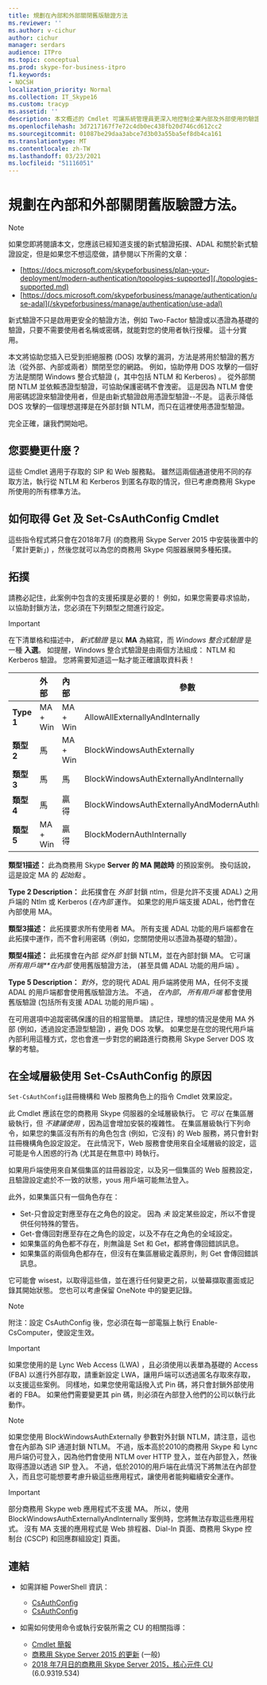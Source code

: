 ```yaml
---
title: 規劃在內部和外部關閉舊版驗證方法
ms.reviewer: ''
ms.author: v-cichur
author: cichur
manager: serdars
audience: ITPro
ms.topic: conceptual
ms.prod: skype-for-business-itpro
f1.keywords:
- NOCSH
localization_priority: Normal
ms.collection: IT_Skype16
ms.custom: tracyp
ms.assetid: ''
description: 本文概述的 Cmdlet 可讓系統管理員更深入地控制企業內部及外部使用的驗證方法。 管理員可以在內部或外部開啟或關閉驗證方法。
ms.openlocfilehash: 3d7217167f7e72c4db0ec438fb20d746cd612cc2
ms.sourcegitcommit: 01087be29daa3abce7d3b03a55ba5ef8db4ca161
ms.translationtype: MT
ms.contentlocale: zh-TW
ms.lasthandoff: 03/23/2021
ms.locfileid: "51116051"
---
```

# <a name="planning-to-turn-off-legacy-authentication-methods-internally-and-externally-to-your-network"></a>規劃在內部和外部關閉舊版驗證方法。

> [!NOTE]
> 如果您即將閱讀本文，您應該已經知道支援的新式驗證拓撲、ADAL 和關於新式驗證設定，但是如果您不想這麼做，請參閱以下所需的文章： 
>  + [https://docs.microsoft.com/skypeforbusiness/plan-your-deployment/modern-authentication/topologies-supported](./topologies-supported.md)
>  + [https://docs.microsoft.com/skypeforbusiness/manage/authentication/use-adal](/skypeforbusiness/manage/authentication/use-adal)
  
新式驗證不只是啟用更安全的驗證方法，例如 Two-Factor 驗證或以憑證為基礎的驗證，只要不需要使用者名稱或密碼，就能對您的使用者執行授權。 這十分實用。

本文將協助您插入已受到拒絕服務 (DOS) 攻擊的漏洞，方法是將用於驗證的舊方法（從外部、內部或兩者）關閉至您的網路。 例如，協助停用 DOS 攻擊的一個好方法是關閉 Windows 整合式驗證 (，其中包括 NTLM 和 Kerberos) 。 從外部關閉 NTLM 並依賴憑證型驗證，可協助保護密碼不會洩密。 這是因為 NTLM 會使用密碼認證來驗證使用者，但是由新式驗證啟用憑證型驗證--不是。 這表示降低 DOS 攻擊的一個理想選擇是在外部封鎖 NTLM，而只在這裡使用憑證型驗證。

完全正確，讓我們開始吧。

## <a name="what-would-you-be-changing"></a>您要變更什麼？ 

這些 Cmdlet 適用于存取的 SIP 和 Web 服務點。 雖然這兩個通道使用不同的存取方法，執行從 NTLM 和 Kerberos 到匿名存取的情況，但已考慮商務用 Skype 所使用的所有標準方法。

## <a name="how-to-get-the-get--and-set-csauthconfig-cmdlets"></a>如何取得 Get 及 Set-CsAuthConfig Cmdlet

這些指令程式將只會在2018年7月 (的商務用 Skype Server 2015 中安裝後置中的「累計更新」) ，然後您就可以為您的商務用 Skype 伺服器展開多種拓撲。

## <a name="topologies"></a>拓撲

請務必記住，此案例中包含的支援拓撲是必要的！ 例如，如果您需要尋求協助，以協助封鎖方法，您必須在下列類型之間進行設定。 

> [!IMPORTANT]
> 在下清單格和描述中， *新式驗證* 是以 __MA__ 為縮寫，而 *Windows 整合式驗證* 是一種 __入選__。 如提醒，Windows 整合式驗證是由兩個方法組成： NTLM 和 Kerberos 驗證。 您將需要知道這一點才能正確讀取資料表！


|       |外部  |內部  |參數  |
|---------|:---------|:---------|---------|
|__Type 1__   |  MA + Win       | MA + Win         |  AllowAllExternallyAndInternally       |
|__類型2__   |  馬       | MA + Win         | BlockWindowsAuthExternally        |
|__類型3__   |  馬       | 馬        | BlockWindowsAuthExternallyAndInternally        |
|__類型4__   |  馬       | 贏得        | BlockWindowsAuthExternallyAndModernAuthInternally    |
|__類型5__   |  MA + Win       | 贏得        | BlockModernAuthInternally         |

__類型1描述：__ 此為商務用 Skype __Server 的 MA 開啟時__ 的預設案例。 換句話說，這是設定 MA 的 *起始點* 。

__Type 2 Description：__ 此拓撲會在 *外部* 封鎖 ntlm，但是允許不支援 ADAL) 之用戶端的 Ntlm 或 Kerberos (*在內部* 運作。 如果您的用戶端支援 ADAL，他們會在內部使用 MA。

__類型3描述：__ 此拓撲要求所有使用者 MA。 所有支援 ADAL 功能的用戶端都會在此拓撲中運作，而不會利用密碼（例如，您關閉使用以憑證為基礎的驗證）。

__類型4描述：__ 此拓撲會在內部 *從外部* 封鎖 NTLM，並在內部封鎖 MA。 它可讓 *所有用戶端**在內部* 使用舊版驗證方法， (甚至具備 ADAL 功能的用戶端) 。

__Type 5 Description：__ *對外*，您的現代 ADAL 用戶端將使用 MA，任何不支援 ADAL 的用戶端都會使用舊版驗證方法。 不過， *在內部*， *所有用戶端* 都會使用舊版驗證 (包括所有支援 ADAL 功能的用戶端) 。

在可用選項中追蹤密碼保護的目的相當簡單。 請記住，理想的情況是使用 MA 外部 (例如，透過設定憑證型驗證) ，避免 DOS 攻擊。 如果您是在您的現代用戶端內部利用這種方式，您也會進一步對您的網路進行商務用 Skype Server DOS 攻擊的考驗。

## <a name="why-to-use-set-csauthconfig-at-the-global-level"></a>在全域層級使用 Set-CsAuthConfig 的原因

`Set-CsAuthConfig`註冊機構和 Web 服務角色上的指令 Cmdlet 效果設定。

此 Cmdlet 應該在您的商務用 Skype 伺服器的全域層級執行。 它 *可以* 在集區層級執行，但 *不建議使用* ，因為這會增加安裝的複雜性。 在集區層級執行下列命令，如果您的集區沒有所有的角色包含 (例如，它沒有) 的 Web 服務，將只會針對註冊機構角色設定設定。 在此情況下，Web 服務會使用來自全域層級的設定，這可能是令人困惑的行為 (尤其是在無意中) 時執行。

如果用戶端使用來自某個集區的註冊器設定，以及另一個集區的 Web 服務設定，且驗證設定處於不一致的狀態，yous 用戶端可能無法登入。

此外，如果集區只有一個角色存在： 
* Set-只會設定對應至存在之角色的設定。 因為 *未* 設定某些設定，所以不會提供任何特殊的警告。 
* Get-會傳回對應至存在之角色的設定，以及不存在之角色的全域設定。
* 如果集區的角色都不存在，則無論是 Set 和 Get，都將會傳回錯誤訊息。
* 如果集區的兩個角色都存在，但沒有在集區層級定義原則，則 Get 會傳回錯誤訊息。

它可能會 wisest，以取得這些值，並在進行任何變更之前，以螢幕擷取畫面或記錄其開始狀態。 您也可以考慮保留 OneNote 中的變更記錄。

> [!NOTE]
> 
> 附注：設定 CsAuthConfig 後，您必須在每一部電腦上執行 Enable-CsComputer，使設定生效。

> [!IMPORTANT]
> 如果您使用的是 Lync Web Access (LWA) ，且必須使用以表單為基礎的 Access (FBA) 以進行外部存取，請重新設定 LWA，讓用戶端可以透過匿名存取來存取，以支援這些案例。 同樣地，如果您使用電話撥入式 Pin 碼，將只會封鎖外部使用者的 FBA。 如果他們需要變更其 pin 碼，則必須在內部登入他們的公司以執行此動作。

> [!NOTE]
> 
> 如果您使用 BlockWindowsAuthExternally 參數對外封鎖 NTLM，請注意，這也會在內部為 SIP 通道封鎖 NTLM。 不過，版本高於2010的商務用 Skype 和 Lync 用戶端仍可登入，因為他們會使用 NTLM over HTTP 登入，並在內部登入，然後取得憑證以透過 SIP 登入。 不過，低於2010的用戶端在此情況下將無法在內部登入，而且您可能想要考慮升級這些應用程式，讓使用者能夠繼續安全運作。

> [!IMPORTANT] 
> 部分商務用 Skype web 應用程式不支援 MA。 所以，使用 BlockWindowsAuthExternallyAndInternally 案例時，您將無法存取這些應用程式。 沒有 MA 支援的應用程式是 Web 排程器、Dial-In 頁面、商務用 Skype 控制台 (CSCP) 和回應群組設定] 頁面。 

## <a name="links"></a>連結 
- 如需詳細 PowerShell 資訊：
    -  [CsAuthConfig](/powershell/module/skype/get-csauthconfig?view=skype-ps)
    -  [CsAuthConfig](/powershell/module/skype/set-csauthconfig?view=skype-ps)

- 如需如何使用命令或執行安裝所需之 CU 的相關指導：
    - [Cmdlet 簡報](https://support.microsoft.com/help/4346673/new-cmdlets-to-manage-skype-for-business-server-2015-authentication)
    - [商務用 Skype Server 2015 的更新](https://support.microsoft.com/help/3061064/updates-for-skype-for-business-server-2015) (一般) 
    - [2018 年7月日的商務用 Skype Server 2015，核心元件 CU](https://support.microsoft.com/help/4340903/july-2018-cumulative-update-6-0-9319-534-for-skype-for-business-server) (6.0.9319.534) 


